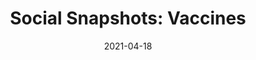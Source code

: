 ---
title: "Social Snapshots: Vaccines"
show_title_on_cover: false
date: "2021-04-18"
version: 4
volume: 1
issue: 1
category: "Social Snapshots"
synopsis: "Zeanne teaches Zene how to remain calm during vaccines."
download_link: "https://drive.google.com/file/d/1mprlaDW9fNs1hZFJwPRn4yB1BEATLpn6/view?usp=sharing"
url: "https://au-venturous-buddy.github.io/ZNZN-V4-MBEI-V1-I1/"
---